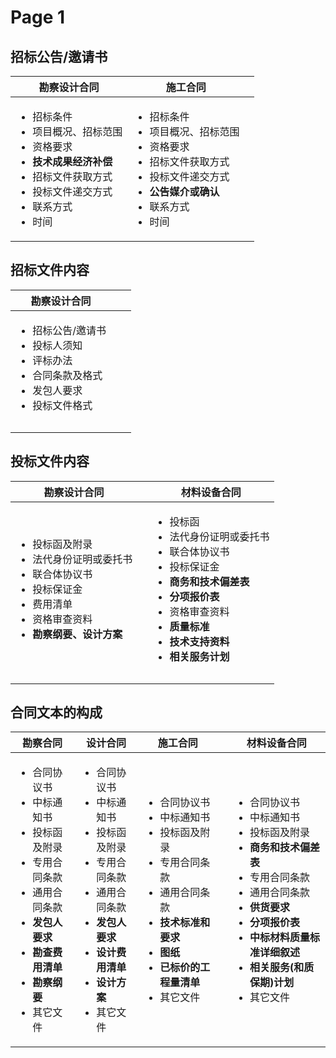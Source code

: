 # Page 1

## 招标公告/邀请书

| 勘察设计合同                                                                                                                                            | 施工合同                                                                                                                                             |   |
| ------------------------------------------------------------------------------------------------------------------------------------------------- | ------------------------------------------------------------------------------------------------------------------------------------------------ | - |
| <ul><li>招标条件</li><li>项目概况、招标范围</li><li>资格要求</li><li><strong>技术成果经济补偿</strong></li><li>招标文件获取方式</li><li>投标文件递交方式</li><li>联系方式</li><li>时间</li></ul> | <ul><li>招标条件</li><li>项目概况、招标范围</li><li>资格要求</li><li>招标文件获取方式</li><li>投标文件递交方式</li><li><strong>公告媒介或确认</strong></li><li>联系方式</li><li>时间</li></ul> |   |

## 招标文件内容

| 勘察设计合同                                                                                                    |   |   |
| --------------------------------------------------------------------------------------------------------- | - | - |
| <p></p><ul><li>招标公告/邀请书</li><li>投标人须知</li><li>评标办法</li><li>合同条款及格式</li><li>发包人要求</li><li>投标文件格式</li></ul> |   |   |
|                                                                                                           |   |   |
|                                                                                                           |   |   |

## 投标文件内容

| 勘察设计合同                                                                                                                                         |   | 材料设备合同                                                                                                                                                                                                                                                     |
| ---------------------------------------------------------------------------------------------------------------------------------------------- | - | ---------------------------------------------------------------------------------------------------------------------------------------------------------------------------------------------------------------------------------------------------------- |
| <p></p><ul><li>投标函及附录</li><li>法代身份证明或委托书</li><li>联合体协议书</li><li>投标保证金</li><li>费用清单</li><li>资格审查资料</li><li><strong>勘察纲要、设计方案</strong></li></ul> |   | <p></p><ul><li>投标函</li><li>法代身份证明或委托书</li><li>联合体协议书</li><li>投标保证金</li><li><strong>商务和技术偏差表</strong></li><li><strong>分项报价表</strong></li><li>资格审查资料</li><li><strong>质量标准</strong></li><li><strong>技术支持资料</strong></li><li><strong>相关服务计划</strong></li></ul> |
|                                                                                                                                                |   |                                                                                                                                                                                                                                                            |
|                                                                                                                                                |   |                                                                                                                                                                                                                                                            |

## 合同文本的构成

| 勘察合同                                                                                                                                                                                                | 设计合同                                                                                                                                                                                                | 施工合同                                                                                                                                                                                                   |   | 材料设备合同                                                                                                                                                                                                                                                                            |
| --------------------------------------------------------------------------------------------------------------------------------------------------------------------------------------------------- | --------------------------------------------------------------------------------------------------------------------------------------------------------------------------------------------------- | ------------------------------------------------------------------------------------------------------------------------------------------------------------------------------------------------------ | - | --------------------------------------------------------------------------------------------------------------------------------------------------------------------------------------------------------------------------------------------------------------------------------- |
| <p></p><ul><li>合同协议书</li><li>中标通知书</li><li>投标函及附录</li><li>专用合同条款</li><li>通用合同条款</li><li><strong>发包人要求</strong></li><li><strong>勘查费用清单</strong></li><li><strong>勘察纲要</strong></li><li>其它文件</li></ul> | <p></p><ul><li>合同协议书</li><li>中标通知书</li><li>投标函及附录</li><li>专用合同条款</li><li>通用合同条款</li><li><strong>发包人要求</strong></li><li><strong>设计费用清单</strong></li><li><strong>设计方案</strong></li><li>其它文件</li></ul> | <p></p><ul><li>合同协议书</li><li>中标通知书</li><li>投标函及附录</li><li>专用合同条款</li><li>通用合同条款</li><li><strong>技术标准和要求</strong></li><li><strong>图纸</strong></li><li><strong>已标价的工程量清单</strong></li><li>其它文件</li></ul> |   | <p></p><ul><li>合同协议书</li><li>中标通知书</li><li>投标函及附录</li><li><strong>商务和技术偏差表</strong></li><li>专用合同条款</li><li>通用合同条款</li><li><strong>供货要求</strong></li><li><strong>分项报价表</strong></li><li><strong>中标材料质量标准详细叙述</strong></li><li><strong>相关服务(和质保期)计划</strong></li><li>其它文件</li></ul> |


